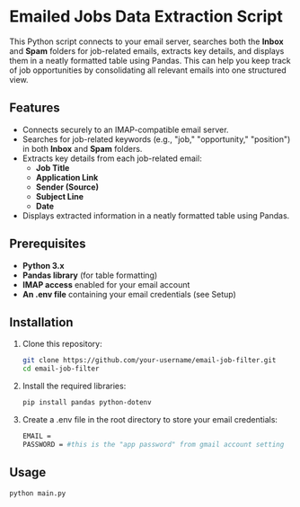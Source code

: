 # Emailed Jobs Data Extraction Script

This Python script connects to your email server, searches both the **Inbox** and **Spam** folders for job-related emails, extracts key details, and displays them in a neatly formatted table using Pandas. This can help you keep track of job opportunities by consolidating all relevant emails into one structured view.

## Features

- Connects securely to an IMAP-compatible email server.
- Searches for job-related keywords (e.g., "job," "opportunity," "position") in both **Inbox** and **Spam** folders.
- Extracts key details from each job-related email:
  - **Job Title**
  - **Application Link**
  - **Sender (Source)**
  - **Subject Line**
  - **Date**
- Displays extracted information in a neatly formatted table using Pandas.

## Prerequisites

- **Python 3.x**
- **Pandas library** (for table formatting)
- **IMAP access** enabled for your email account
- **An .env file** containing your email credentials (see Setup)

## Installation

1. Clone this repository:
   ```bash
   git clone https://github.com/your-username/email-job-filter.git
   cd email-job-filter
   ```
2. Install the required libraries:
   ```bash
   pip install pandas python-dotenv
   ```
3. Create a .env file in the root directory to store your email credentials:
   ```bash
   EMAIL =
   PASSWORD = #this is the "app password" from gmail account setting
   ```   
## Usage

```bash
python main.py
 ```
